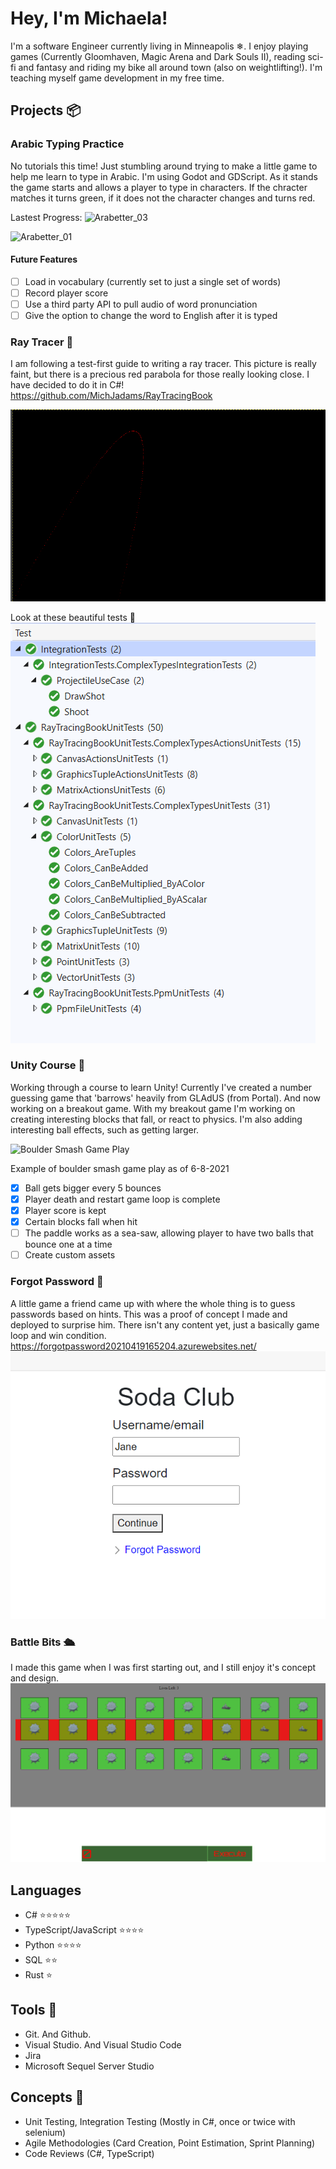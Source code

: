 ﻿# Hey, I'm Michaela! 

I'm a software Engineer currently living in Minneapolis ❄. I enjoy playing games (Currently Gloomhaven, Magic Arena and Dark Souls II), reading sci-fi and fantasy and riding my bike all around town (also on weightlifting!). I'm teaching myself game development in my free time. 

## Projects 📦

### Arabic Typing Practice 
No tutorials this time! Just stumbling around trying to make a little game to help me learn to type in Arabic. I'm using Godot and GDScript. As it stands the game starts and allows a player to type in characters. If the chracter matches it turns green, if it does not the character changes and turns red. 

Lastest Progress: 
![Arabetter_03](https://github.com/MichJadams/MichJAdams/assets/30957743/e02389b0-99a1-4e65-9cbc-0e0126c652a4)

![Arabetter_01](https://github.com/MichJadams/MichJAdams/assets/30957743/2d3e5886-dc6c-4c1c-a10d-9734cebaffeb)
#### Future Features 
 - [ ] Load in vocabulary (currently set to just a single set of words)
 - [ ] Record player score
 - [ ] Use a third party API to pull audio of word pronunciation
 - [ ] Give the option to change the word to English after it is typed
       
### Ray Tracer 🎨
I am following a test-first guide to writing a ray tracer. 
This picture is really faint, but there is a precious red parabola for those really looking close.
I have decided to do it in C#! 
https://github.com/MichJadams/RayTracingBook

![Ray Tracing Example01](RayTracingExample01.png)

Look at these beautiful tests 🧪
![Ray Tracing Tests](RayTracingTests.png)


### Unity Course 🎒
Working through a course to learn Unity! Currently I've created a number guessing game that 'barrows' heavily from GLAdUS (from Portal). 
And now working on a breakout game.
With my breakout game I'm working on creating interesting blocks that fall, or react to physics. 
I'm also adding interesting ball effects, such as getting larger. 

![Boulder Smash Game Play](BoulderSmashGamePlay.gif)

Example of boulder smash game play as of 6-8-2021

 - [x] Ball gets bigger every 5 bounces
 - [x] Player death and restart game loop is complete 
 - [x] Player score is kept
 - [x] Certain blocks fall when hit 
 - [ ] The paddle works as a sea-saw, allowing player to have two balls that bounce one at a time
 - [ ] Create custom assets 

### Forgot Password 🤔
A little game a friend came up with where the whole thing is to guess passwords based on hints. This was a proof of concept I made and deployed to surprise him. There isn't any content yet, just a basically game loop and win condition.
https://forgotpassword20210419165204.azurewebsites.net/
![Forgot Password Example](ForgotPasswordExample.png)

### Battle Bits 🛳
I made this game when I was first starting out, and I still enjoy it's concept and design.
![Battle Bits Pic](battleBitsPic.png)

## Languages 
- C# ⭐⭐⭐⭐⭐
- TypeScript/JavaScript ⭐⭐⭐⭐
- Python ⭐⭐⭐⭐
- SQL ⭐⭐
- Rust ⭐

## Tools 🔨
- Git. And Github. 
- Visual Studio. And Visual Studio Code
- Jira
- Microsoft Sequel Server Studio 

## Concepts 💭
- Unit Testing, Integration Testing (Mostly in C#, once or twice with selenium)
- Agile Methodologies (Card Creation, Point Estimation, Sprint Planning)
- Code Reviews (C#, TypeScript)
